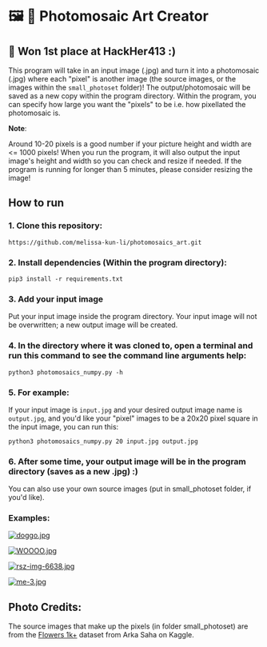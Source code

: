 # :framed_picture: :art: Photomosaic Art Creator

## :tada: Won 1st place at HackHer413 :)

This program will take in an input image (.jpg) and turn it into a photomosaic (.jpg) where each "pixel" is another image (the source images, or the images within the ```small_photoset``` folder)! The output/photomosaic will be saved as a new copy within the program directory. Within the program, you can specify how large you want the "pixels" to be i.e. how pixellated the photomosaic is.

**Note**: 

Around 10-20 pixels is a good number if your picture height and width are <= 1000 pixels! When you run the program, it will also output the input image's height and width so you can check and resize if needed. If the program is running for longer than 5 minutes, please consider resizing the image! 

## How to run
### 1. Clone this repository:

```https://github.com/melissa-kun-li/photomosaics_art.git```

### 2. Install dependencies (Within the program directory):

```pip3 install -r requirements.txt```

### 3. Add your input image
Put your input image inside the program directory. Your input image will not be overwritten; a new output image will be created.

### 4. In the directory where it was cloned to, open a terminal and run this command to see the command line arguments help:

```python3 photomosaics_numpy.py -h```

### 5. For example:
If your input image is ```input.jpg``` and your desired output image name is ```output.jpg```, and you'd like your "pixel" images to be a 20x20 pixel square in the input image, you can run this:

```python3 photomosaics_numpy.py 20 input.jpg output.jpg```


### 6. After some time, your output image will be in the program directory (saves as a new .jpg) :) 

You can also use your own source images (put in small_photoset folder, if you'd like).

### Examples:

[![doggo.jpg](https://i.postimg.cc/1RDKR6Ry/doggo.jpg)](https://postimg.cc/t7C62sVc)

[![WOOOO.jpg](https://i.postimg.cc/VkvMtbwr/WOOOO.jpg)](https://postimg.cc/4YCmkyms)

[![rsz-img-6638.jpg](https://i.postimg.cc/hGqycqNt/rsz-img-6638.jpg)](https://postimg.cc/XrQcktVR)

[![me-3.jpg](https://i.postimg.cc/fTJgvCxD/me-3.jpg)](https://postimg.cc/VdPRfjGV)

## Photo Credits:

The source images that make up the pixels (in folder small_photoset) are from the [Flowers 1k+](https://www.kaggle.com/arka47/flowers-1k) dataset from Arka Saha on Kaggle.



